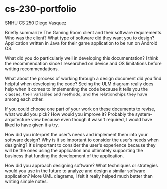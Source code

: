 # cs-230-portfolio
SNHU CS 250 Diego Vasquez

Briefly summarize The Gaming Room client and their software requirements. Who was the client? What type of software did they want you to design?
Application written in Java for their game application to be run on Android OS.

What did you do particularly well in developing this documentation?
I think the recommendation since I researched on device and OS limitations before writing recommendations.

What about the process of working through a design document did you find helpful when developing the code?
Seeing the ULM diagram really does help when it comes to implementing the code because it tells you the classes, their variables and methods, and the relationships they have among each other.

If you could choose one part of your work on these documents to revise, what would you pick? How would you improve it?
Probably the system-arquitecture view because even though it wasn't required, I would have liked to have given it a try.

How did you interpret the user’s needs and implement them into your software design? Why is it so important to consider the user’s needs when designing?
It's important to consider the user's experience because they will be the ones using the application and ultimately supporting the business that funding the development of the application.

How did you approach designing software? What techniques or strategies would you use in the future to analyze and design a similar software application?
More UML diagrams, I felt it really helped much better than writing simple notes.
